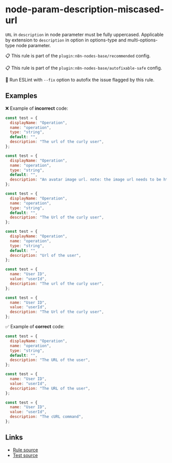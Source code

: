 [//]: # "File generated from a template. Do not edit this file directly."

# node-param-description-miscased-url

`URL` in `description` in node parameter must be fully uppercased. Applicable by extension to `description` in option in options-type and multi-options-type node parameter.

📋 This rule is part of the `plugin:n8n-nodes-base/recommended` config.

📋 This rule is part of the `plugin:n8n-nodes-base/autofixable-safe` config.

🔧 Run ESLint with `--fix` option to autofix the issue flagged by this rule.

## Examples

❌ Example of **incorrect** code:

```js
const test = {
  displayName: "Operation",
  name: "operation",
  type: "string",
  default: "",
  description: "The url of the curly user",
};

const test = {
  displayName: "Operation",
  name: "operation",
  type: "string",
  default: "",
  description: "An avatar image url. note: the image url needs to be https.",
};

const test = {
  displayName: "Operation",
  name: "operation",
  type: "string",
  default: "",
  description: "The Url of the curly user",
};

const test = {
  displayName: "Operation",
  name: "operation",
  type: "string",
  default: "",
  description: "Url of the user",
};

const test = {
  name: "User ID",
  value: "userId",
  description: "The url of the curly user",
};

const test = {
  name: "User ID",
  value: "userId",
  description: "The Url of the curly user",
};
```

✅ Example of **correct** code:

```js
const test = {
  displayName: "Operation",
  name: "operation",
  type: "string",
  default: "",
  description: "The URL of the user",
};

const test = {
  name: "User ID",
  value: "userId",
  description: "The URL of the user",
};

const test = {
  name: "User ID",
  value: "userId",
  description: "The cURL command",
};
```

## Links

- [Rule source](../../lib/rules/node-param-description-miscased-url.ts)
- [Test source](../../tests/node-param-description-miscased-url.test.ts)
